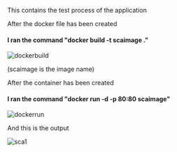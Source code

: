 This contains the test process of the application

After the docker file has been created

#### I ran the command "docker build -t scaimage ."

![dockerbuild](https://user-images.githubusercontent.com/32465391/104646204-6c87bd00-56b0-11eb-8ef7-a8fb8a31dab9.png)

(scaimage is the image name)

After the container has been created 

#### I ran the command "docker run -d -p 80:80 scaimage"
![dockerrun](https://user-images.githubusercontent.com/32465391/104646275-7f9a8d00-56b0-11eb-9a2b-a33dffdf2cf8.png)


And this is the output

![sca1](https://user-images.githubusercontent.com/32465391/104646350-9640e400-56b0-11eb-896e-890bb6ea683c.png)
